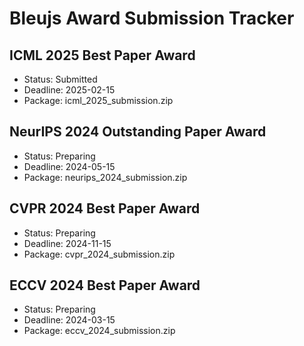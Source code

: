 # Bleujs Award Submission Tracker

## ICML 2025 Best Paper Award
- Status: Submitted
- Deadline: 2025-02-15
- Package: icml_2025_submission.zip

## NeurIPS 2024 Outstanding Paper Award
- Status: Preparing
- Deadline: 2024-05-15
- Package: neurips_2024_submission.zip

## CVPR 2024 Best Paper Award
- Status: Preparing
- Deadline: 2024-11-15
- Package: cvpr_2024_submission.zip

## ECCV 2024 Best Paper Award
- Status: Preparing
- Deadline: 2024-03-15
- Package: eccv_2024_submission.zip
